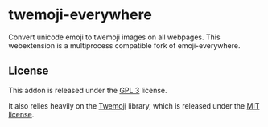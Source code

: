 # twemoji-everywhere
Convert unicode emoji to twemoji images on all webpages.
This webextension is a multiprocess compatible fork of emoji-everywhere.

## License
This addon is released under the [GPL 3](https://www.gnu.org/licenses/gpl-3.0.en.html) license.

It also relies heavily on the [Twemoji](https://twitter.github.io/twemoji/) library, which is released under the [MIT license](https://opensource.org/licenses/MIT).
